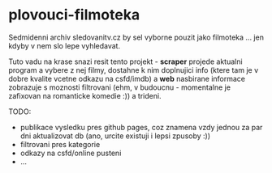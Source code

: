 # plovouci-filmoteka

Sedmidenni archiv sledovanitv.cz by sel vyborne pouzit jako filmoteka ... jen kdyby v nem slo lepe vyhledavat.

Tuto vadu na krase snazi resit tento projekt - **scraper** projede aktualni program a vybere z nej filmy, dostahne k nim doplnujici info (ktere tam je v dobre kvalite vcetne odkazu na csfd/imdb) a **web** nasbirane informace zobrazuje s moznosti filtrovani (ehm, v budoucnu - momentalne je zafixovan na romanticke komedie :)) a trideni.

TODO:

- publikace vysledku pres github pages, coz znamena vzdy jednou za par dni aktualizovat db (ano, urcite existuji i lepsi zpusoby :))
- filtrovani pres kategorie
- odkazy na csfd/online pusteni
- ...
